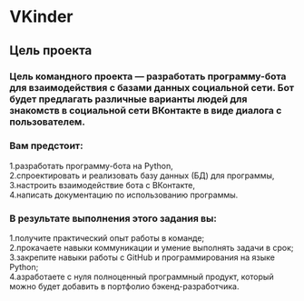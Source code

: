 # VKinder
## Цель проекта
### Цель командного проекта — разработать программу-бота для взаимодействия с базами данных социальной сети. Бот будет предлагать различные варианты людей для знакомств в социальной сети ВКонтакте в виде диалога с пользователем.

### Вам предстоит:

1.разработать программу-бота на Python,\
2.спроектировать и реализовать базу данных (БД) для программы,\
3.настроить взаимодействие бота с ВКонтакте,\
4.написать документацию по использованию программы.
### В результате выполнения этого задания вы:

1.получите практический опыт работы в команде;\
2.прокачаете навыки коммуникации и умение выполнять задачи в срок;\
3.закрепите навыки работы с GitHub и программирования на языке Python;\
4.азработаете с нуля полноценный программный продукт, который можно будет добавить в портфолио бэкенд-разработчика.
